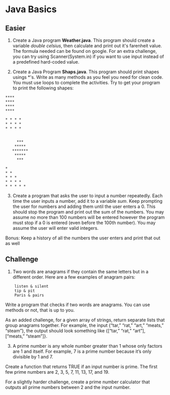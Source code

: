 Java Basics
===========


Easier
------

1. Create a Java program **Weather.java**. This program should create a variable *double celsius*, then calculate and print out it's farenheit value. The formula needed can be found on google. For an extra challenge, you can try using Scanner(System.in) if you want to use input instead of a predefined hard-coded value.

2. Create a Java Program **Shaps.java**. This program should print shapes usings \*'s. Write as many methods as you feel you need for clean code. You must use loops to complete the activities.
Try to get your program to print the following shapes:
```
****
****
****
****

* * * *
* * * *
* * * *


     ***
    *****
   *******
    *****
     ***
     
*
* *
* * * 
* * * *
* * * * *
```

3. Create a program that asks the user to input a number repeatedly. Each time the user inputs a number, add it to a variable *sum*. Keep prompting the user for numbers and adding them until the user enters a 0. This should stop the program and print out the sum of the numbers. You may assume no more than 100 numbers will be entered however the program must stop if a 0 is entered (even before the 100th number). You may assume the user will enter valid integers.

Bonus: Keep a history of all the numbers the user enters and print that out as well


Challenge
---------

1. Two words are anagrams if they contain the same letters but in a different order. Here are a few examples of anagram pairs:
```
	listen & silent
	tip & pit
	Paris & pairs
```

Write a program that checks if two words are anagrams. You can use methods or not, that is up to you.

As an added challenge, for a given array of strings, return separate lists that group anagrams together. For example, the input {“tar,” “rat,” “art,” “meats,” “steam”}, the output should look something like {[“tar,” “rat,” “art”], [“meats,” “steam”]}.

3. A prime number is any whole number greater than 1 whose only factors are 1 and itself. For example, 7 is a prime number because it’s only divisible by 1 and 7.

Create a function that returns TRUE if an input number is prime. The first few prime numbers are 2, 3, 5, 7, 11, 13, 17, and 19.

For a slightly harder challenge, create a prime number calculator that outputs all prime numbers between 2 and the input number.


